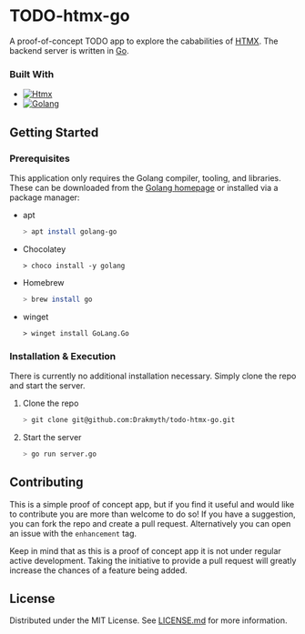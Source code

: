 # TODO-htmx-go

A proof-of-concept TODO app to explore the cababilities of [HTMX](https://htmx.org/). The backend server is written in [Go](https://go.dev/).

### Built With

* [![Htmx][htmx-shield]][htmx-url]
* [![Golang][golang-shield]][golang-url]

## Getting Started

### Prerequisites

This application only requires the Golang compiler, tooling, and libraries. These can be downloaded from the [Golang homepage](https://go.dev/) or installed via a package manager:
* apt
  ```sh
  > apt install golang-go
  ```
* Chocolatey
  ```pwsh
  > choco install -y golang
  ```
* Homebrew
  ```sh
  > brew install go
  ```
* winget
  ```pwsh
  > winget install GoLang.Go
  ```

### Installation & Execution

There is currently no additional installation necessary. Simply clone the repo and start the server.

1. Clone the repo
   ```sh
   > git clone git@github.com:Drakmyth/todo-htmx-go.git
   ```
1. Start the server
   ```sh
   > go run server.go
   ```

## Contributing

This is a simple proof of concept app, but if you find it useful and would like to contribute you are more than welcome to do so! If you have a suggestion, you can fork the repo and create a pull request. Alternatively you can open an issue with the `enhancement` tag.

Keep in mind that as this is a proof of concept app it is not under regular active development. Taking the initiative to provide a pull request will greatly increase the chances of a feature being added.

## License

Distributed under the MIT License. See [LICENSE.md](./LICENSE.md) for more information.


<!-- Reference Links -->
[htmx-url]: https://htmx.org
[htmx-shield]: https://img.shields.io/badge/htmx-4470d2?style=for-the-badge
[golang-url]: https://go.dev
[golang-shield]: https://img.shields.io/badge/golang-09657c?style=for-the-badge&logo=go&logoColor=79d2fa
